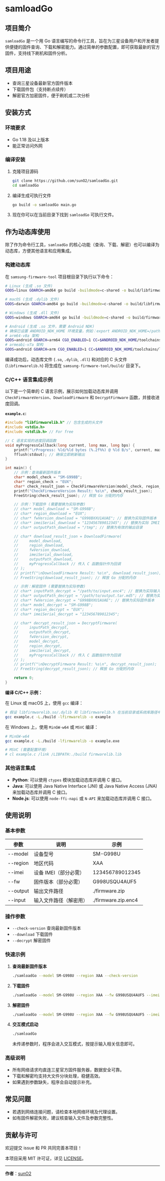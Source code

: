 # samloadGo

## 项目简介

`samloadGo` 是一个用 Go 语言编写的命令行工具，旨在为三星设备用户和开发者提供便捷的固件查询、下载和解密能力。通过简单的参数配置，即可获取最新的官方固件，支持线下刷机和固件分析。

## 项目用途

- 查询三星设备最新官方固件版本
- 下载固件包（支持断点续传）
- 解密官方加密固件，便于刷机或二次分析

## 安装方式

### 环境要求

- Go 1.18 及以上版本
- 能正常访问外网

### 编译安装

1. 克隆项目源码

    ```bash
    git clone https://github.com/sunO2/samloadGo.git
    cd samloadGo
    ```

2. 编译生成可执行文件

    ```bash
    go build -o samloadGo main.go
    ```

3. 现在你可以在当前目录下找到 `samloadGo` 可执行文件。

## 作为动态库使用

除了作为命令行工具，`samloadGo` 的核心功能（查询、下载、解密）也可以编译为动态库，方便其他语言和应用集成。

### 构建动态库

在 `samsung-firmware-tool` 项目根目录下执行以下命令：

```bash
# Linux (生成 .so 文件)
GOOS=linux GOARCH=amd64 go build -buildmode=c-shared -o build/libfirmwarelib.so pkg/firmwarelib/firmwarelib.go

# macOS (生成 .dylib 文件)
GOOS=darwin GOARCH=amd64 go build -buildmode=c-shared -o build/libfirmwarelib.dylib pkg/firmwarelib/firmwarelib.go

# Windows (生成 .dll 文件)
GOOS=windows GOARCH=amd64 go build -buildmode=c-shared -o build/firmwarelib.dll pkg/firmwarelib/firmwarelib.go

# Android (生成 .so 文件，需要 Android NDK)
# 确保已设置 ANDROID_NDK_HOME 环境变量，例如：export ANDROID_NDK_HOME=/path/to/android-ndk-r25b
# arm64-v8a 架构
GOOS=android GOARCH=arm64 CGO_ENABLED=1 CC=$ANDROID_NDK_HOME/toolchains/llvm/prebuilt/linux-x86_64/bin/aarch64-linux-android21-clang go build -buildmode=c-shared -o build/libfirmwarelib_arm64.so pkg/firmwarelib/firmwarelib.go
# armeabi-v7a 架构
GOOS=android GOARCH=arm CGO_ENABLED=1 CC=$ANDROID_NDK_HOME/toolchains/llvm/prebuilt/linux-x86_64/bin/armv7a-linux-androideabi21-clang go build -buildmode=c-shared -o build/libfirmwarelib_arm.so pkg/firmwarelib/firmwarelib.go
```

编译成功后，动态库文件 (`.so`, `.dylib`, `.dll`) 和对应的 C 头文件 (`libfirmwarelib.h`) 将生成在 `samsung-firmware-tool/build/` 目录下。

### C/C++ 语言集成示例

以下是一个简单的 C 语言示例，展示如何加载动态库并调用 `CheckFirmwareVersion`、`DownloadFirmware` 和 `DecryptFirmware` 函数，并接收进度回调。

**`example.c`:**
```c
#include "libfirmwarelib.h" // 包含生成的头文件
#include <stdio.h>
#include <stdlib.h> // For free

// C 语言实现的进度回调函数
void myProgressCallback(long current, long max, long bps) {
    printf("\rProgress: %ld/%ld bytes (%.2f%%) @ %ld B/s", current, max, (float)current / max * 100, bps);
    fflush(stdout); // 确保立即刷新输出
}

int main() {
    // 示例：查询最新固件版本
    char* model_check = "SM-G998B";
    char* region_check = "EUX";
    char* check_result_json = CheckFirmwareVersion(model_check, region_check);
    printf("CheckFirmwareVersion Result: %s\n", check_result_json);
    FreeString(check_result_json); // 释放 Go 分配的内存

    // 示例：下载固件 (需要替换为实际参数)
    // char* model_download = "SM-G998B";
    // char* region_download = "EUX";
    // char* fwVersion_download = "G998BXXU1AUAE"; // 替换为实际固件版本
    // char* imeiSerial_download = "123456789012345"; // 替换为实际 IMEI/序列号
    // char* outputPath_download = "/tmp"; // 替换为有效的输出目录

    // char* download_result_json = DownloadFirmware(
    //     model_download,
    //     region_download,
    //     fwVersion_download,
    //     imeiSerial_download,
    //     outputPath_download,
    //     myProgressCallback // 传入 C 函数指针作为回调
    // );
    // printf("\nDownloadFirmware Result: %s\n", download_result_json);
    // FreeString(download_result_json); // 释放 Go 分配的内存

    // 示例：解密固件 (需要替换为实际参数)
    // char* inputPath_decrypt = "/path/to/input.enc4"; // 替换为实际输入文件路径
    // char* outputPath_decrypt = "/path/to/output.tar.md5"; // 替换为实际输出文件路径
    // char* fwVersion_decrypt = "G998BXXU1AUAE"; // 替换为实际固件版本
    // char* model_decrypt = "SM-G998B";
    // char* region_decrypt = "EUX";
    // char* imeiSerial_decrypt = "123456789012345";

    // char* decrypt_result_json = DecryptFirmware(
    //     inputPath_decrypt,
    //     outputPath_decrypt,
    //     fwVersion_decrypt,
    //     model_decrypt,
    //     region_decrypt,
    //     imeiSerial_decrypt,
    //     myProgressCallback // 传入 C 函数指针作为回调
    // );
    // printf("\nDecryptFirmware Result: %s\n", decrypt_result_json);
    // FreeString(decrypt_result_json); // 释放 Go 分配的内存

    return 0;
}
```

**编译 C/C++ 示例：**

在 Linux 或 macOS 上，使用 `gcc` 编译：
```bash
# 假设 libfirmwarelib.so/.dylib 和 libfirmwarelib.h 在当前目录或系统库路径中
gcc example.c -L./build -lfirmwarelib -o example
```
在 Windows 上，使用 `MinGW-w64` 或 `MSVC` 编译：
```bash
# MinGW-w64
gcc example.c -L./build -lfirmwarelib -o example.exe

# MSVC (需要配置环境)
# cl example.c /link /LIBPATH:./build firmwarelib.lib
```

### 其他语言集成

- **Python**: 可以使用 `ctypes` 模块加载动态库并调用 C 接口。
- **Java**: 可以使用 Java Native Interface (JNI) 或 Java Native Access (JNA) 来加载动态库并调用 C 接口。
- **Node.js**: 可以使用 `node-ffi-napi` 或 `N-API` 来加载动态库并调用 C 接口。

## 使用说明

### 基本参数

| 参数         | 说明                    | 示例                |
| ------------ | ----------------------- | ------------------- |
| --model      | 设备型号                | SM-G998U            |
| --region     | 地区代码                | XAA                 |
| --imei       | 设备 IMEI（部分必需）   | 123456789012345     |
| --fw         | 固件版本（部分必需）    | G998USQU4AUF5       |
| --output     | 输出文件路径            | ./firmware.zip      |
| --input      | 输入文件路径（解密用）  | ./firmware.zip.enc4 |

### 操作参数

- `--check-version` 查询最新固件版本
- `--download` 下载固件
- `--decrypt` 解密固件

### 快速示例

1. **查询最新固件版本**

    ```bash
    ./samloadGo --model SM-G998U --region XAA --check-version
    ```

2. **下载固件**

    ```bash
    ./samloadGo --model SM-G998U --region XAA --fw G998USQU4AUF5 --imei 123456789012345 --output ./firmware.zip --download
    ```

3. **解密固件**

    ```bash
    ./samloadGo --model SM-G998U --region XAA --fw G998USQU4AUF5 --imei 123456789012345 --input ./firmware.zip.enc4 --output ./firmware.zip --decrypt
    ```

4. **交互模式启动**

    ```bash
    ./samloadGo
    ```

    未传递参数时，程序会进入交互模式，按提示输入相关信息即可。

### 高级说明

- 所有网络请求均直连三星官方固件服务器，数据安全可靠。
- 下载和解密均支持大文件分块处理，稳健高效。
- 如果遇到参数缺失，程序会自动提示补充。

## 常见问题

- 若遇到网络连接问题，请检查本地网络环境及代理设置。
- 如有固件解密失败，建议核查输入文件及参数完整性。

## 贡献与许可

欢迎提交 issue 和 PR 共同完善本项目！

本项目采用 MIT 许可证，详见 [LICENSE](LICENSE)。

---

**作者**：[sunO2](https://github.com/sunO2)
